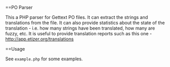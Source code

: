 ==PO Parser

This a PHP parser for Gettext PO files. It can extract the strings and translations from the file. It can also provide statistics about the state of the translation - i.e. how many strings have been translated, how many are fuzzy, etc. It is useful to provide translation reports such as this one - http://app.etizer.org/translations

==Usage

See `example.php` for some examples.
